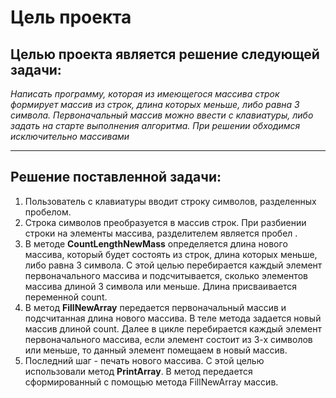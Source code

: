 # Цель проекта
## Целью проекта является решение следующей задачи:
*Написать программу, которая из имеющегося массива строк формирует массив из строк, длина которых меньше, либо равна 3 символа. Первоначальный массив можно ввести с клавиатуры, либо задать на старте выполнения алгоритма. При решении обходимся исключительно массивами*
***
## Решение поставленной задачи:
1. Пользователь с клавиатуры вводит строку символов, разделенных пробелом.
2. Строка символов преобразуется в массив строк. При разбиении строки на элементы массива, разделителем является пробел . 
3. В методе **CountLengthNewMass** определяется длина нового массива, который будет состоять из строк, длина которых меньше, либо равна 3 символа. С этой целью перебирается каждый элемент первоначального массива и подсчитывается, сколько элементов массива длиной 3 символа или меньше. Длина присваивается переменной count.
4. В метод **FillNewArray** передается первоначальный массив и подсчитанная длина нового массива. В теле метода задается новый массив длиной count. Далее в цикле перебирается каждый элемент первоначального массива, если элемент состоит из 3-х символов или меньше, то данный элемент помещаем в новый массив.
5. Последний шаг - печать нового массива. С этой целью использовали метод **PrintArray**. В метод передается сформированный с помощью метода FillNewArray массив. 





